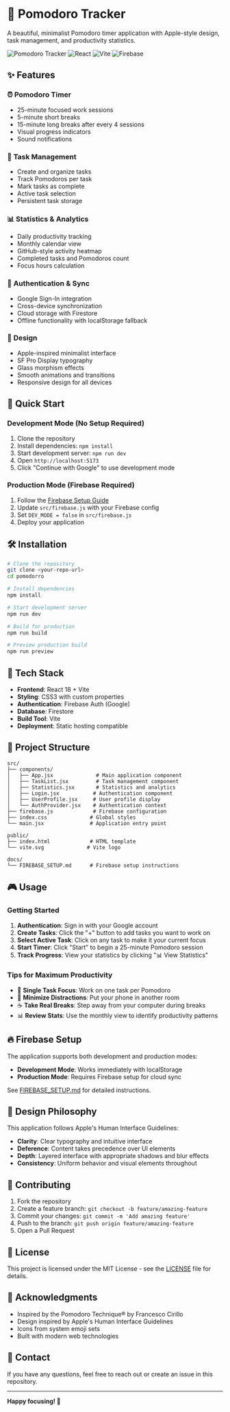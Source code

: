 # 🍅 Pomodoro Tracker

A beautiful, minimalist Pomodoro timer application with Apple-style design, task management, and productivity statistics.

![Pomodoro Tracker](https://img.shields.io/badge/Status-Production_Ready-brightgreen)
![React](https://img.shields.io/badge/React-18.2.0-blue)
![Vite](https://img.shields.io/badge/Vite-5.0.8-purple)
![Firebase](https://img.shields.io/badge/Firebase-10.x-orange)

## ✨ Features

### ⏰ **Pomodoro Timer**
- 25-minute focused work sessions
- 5-minute short breaks
- 15-minute long breaks after every 4 sessions
- Visual progress indicators
- Sound notifications

### 📝 **Task Management**
- Create and organize tasks
- Track Pomodoros per task
- Mark tasks as complete
- Active task selection
- Persistent task storage

### 📊 **Statistics & Analytics**
- Daily productivity tracking
- Monthly calendar view
- GitHub-style activity heatmap
- Completed tasks and Pomodoros count
- Focus hours calculation

### 🔐 **Authentication & Sync**
- Google Sign-In integration
- Cross-device synchronization
- Cloud storage with Firestore
- Offline functionality with localStorage fallback

### 🎨 **Design**
- Apple-inspired minimalist interface
- SF Pro Display typography
- Glass morphism effects
- Smooth animations and transitions
- Responsive design for all devices

## 🚀 Quick Start

### Development Mode (No Setup Required)
1. Clone the repository
2. Install dependencies: `npm install`
3. Start development server: `npm run dev`
4. Open `http://localhost:5173`
5. Click "Continue with Google" to use development mode

### Production Mode (Firebase Required)
1. Follow the [Firebase Setup Guide](./FIREBASE_SETUP.md)
2. Update `src/firebase.js` with your Firebase config
3. Set `DEV_MODE = false` in `src/firebase.js`
4. Deploy your application

## 🛠️ Installation

```bash
# Clone the repository
git clone <your-repo-url>
cd pomodorro

# Install dependencies
npm install

# Start development server
npm run dev

# Build for production
npm run build

# Preview production build
npm run preview
```

## 🔧 Tech Stack

- **Frontend**: React 18 + Vite
- **Styling**: CSS3 with custom properties
- **Authentication**: Firebase Auth (Google)
- **Database**: Firestore
- **Build Tool**: Vite
- **Deployment**: Static hosting compatible

## 📁 Project Structure

```
src/
├── components/
│   ├── App.jsx              # Main application component
│   ├── TaskList.jsx         # Task management component
│   ├── Statistics.jsx       # Statistics and analytics
│   ├── Login.jsx           # Authentication component
│   ├── UserProfile.jsx     # User profile display
│   └── AuthProvider.jsx    # Authentication context
├── firebase.js             # Firebase configuration
├── index.css              # Global styles
└── main.jsx               # Application entry point

public/
├── index.html             # HTML template
└── vite.svg              # Vite logo

docs/
└── FIREBASE_SETUP.md      # Firebase setup instructions
```

## 🎮 Usage

### Getting Started
1. **Authentication**: Sign in with your Google account
2. **Create Tasks**: Click the "+" button to add tasks you want to work on
3. **Select Active Task**: Click on any task to make it your current focus
4. **Start Timer**: Click "Start" to begin a 25-minute Pomodoro session
5. **Track Progress**: View your statistics by clicking "📊 View Statistics"

### Tips for Maximum Productivity
- 🎯 **Single Task Focus**: Work on one task per Pomodoro
- 📱 **Minimize Distractions**: Put your phone in another room
- ☕ **Take Real Breaks**: Step away from your computer during breaks
- 📊 **Review Stats**: Use the monthly view to identify productivity patterns

## 🔥 Firebase Setup

The application supports both development and production modes:

- **Development Mode**: Works immediately with localStorage
- **Production Mode**: Requires Firebase setup for cloud sync

See [FIREBASE_SETUP.md](./FIREBASE_SETUP.md) for detailed instructions.

## 🎨 Design Philosophy

This application follows Apple's Human Interface Guidelines:

- **Clarity**: Clear typography and intuitive interface
- **Deference**: Content takes precedence over UI elements
- **Depth**: Layered interface with appropriate shadows and blur effects
- **Consistency**: Uniform behavior and visual elements throughout

## 🤝 Contributing

1. Fork the repository
2. Create a feature branch: `git checkout -b feature/amazing-feature`
3. Commit your changes: `git commit -m 'Add amazing feature'`
4. Push to the branch: `git push origin feature/amazing-feature`
5. Open a Pull Request

## 📝 License

This project is licensed under the MIT License - see the [LICENSE](LICENSE) file for details.

## 🙏 Acknowledgments

- Inspired by the Pomodoro Technique® by Francesco Cirillo
- Design inspired by Apple's Human Interface Guidelines
- Icons from system emoji sets
- Built with modern web technologies

## 📧 Contact

If you have any questions, feel free to reach out or create an issue in this repository.

---

**Happy focusing! 🍅**